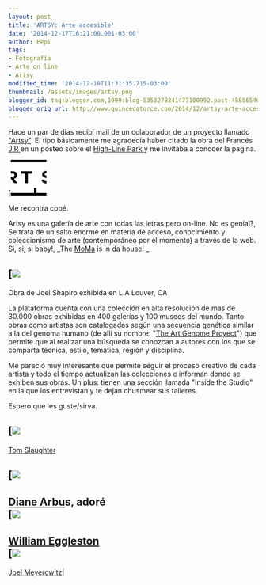 ```yaml
---
layout: post
title: 'ARTSY: Arte accesible'
date: '2014-12-17T16:21:00.001-03:00'
author: Pepi
tags:
- Fotografía
- Arte on line
- Artsy
modified_time: '2014-12-18T11:31:35.715-03:00'
thumbnail: /assets/images/artsy.png
blogger_id: tag:blogger.com,1999:blog-5353278341477100992.post-4585654673959040664
blogger_orig_url: http://www.quincecatorce.com/2014/12/artsy-arte-accesible.html
---
```


 Hace un par de días recibí mail de un colaborador de un proyecto llamado ["Artsy"](https://artsy.net/). El tipo básicamente me agradecía haber citado la obra del Francés [J.R ](https://artsy.net/artist/jr)en un posteo sobre el [High-Line Park ](http://www.quincecatorce.com/2013/03/el-high-line-park-y-una-via-hacia-el.html)y me invitaba a conocer la pagina.

  


[![](/assets/images/artsy.png)

  


Me recontra copé. 

  


Artsy es una galería de arte con todas las letras pero on-line. No es genial?, Se trata de un salto enorme en materia de acceso, conocimiento y coleccionismo de arte (contemporáneo por el momento) a través de la web. Si, si, si baby!, _The [MoMa](http://www.moma.org/) is in da house! _  


  


[![](/assets/images/joel%2Bshapiro.png)  
---  
Obra de Joel Shapiro exhibida en L.A Louver, CA  
  
La plataforma cuenta con una colección en alta resolución de mas de 30.000 obras exhibidas en 400 galerías y 100 museos del mundo. Tanto obras como artistas son catalogadas según una secuencia genética similar a la del genoma humano (de allí su nombre: "[The Art Genome Proyect](https://artsy.net/theartgenomeproject)") que permite que al realizar una búsqueda se conozcan a autores con los que se comparta técnica, estilo, temática, región y disciplina. 

  


Me pareció muy interesante que permite seguir el proceso creativo de cada artista y todo el tiempo actualizan las colecciones e informan donde se exhiben sus obras. Un plus: tienen una sección llamada "Inside the Studio" en la que los entrevistan y te dejan chusmear sus talleres.

  


Espero que les guste/sirva.

  


[![](/assets/images/2.png)  
---  
[Tom Slaughter](https://artsy.net/artist/tom-slaughter)  
  
 

[![](/assets/images/diane%2Barbus.png)  
---  
[Diane Arbu](https://artsy.net/artist/diane-arbus)s, adoré  
[![](/assets/images/william-eggleston.png)  
---  
[William Eggleston](https://artsy.net/artist/william-eggleston)  
[![](/assets/images/1.png)  
---  
[Joel Meyerowitz](https://artsy.net/artist/joel-meyerowitz)|   

